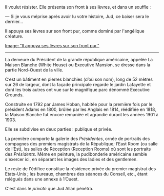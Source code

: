 Il voulut résister. Elle présenta son front à ses lèvres, et dans un souffle :

— Si je vous méprise après avoir lu votre histoire, Jud, ce baiser sera le
dernier...

Il appuya ses lèvres sur son front pur, comme dominé par l'angélique
créature.

[Image: "Il appuya ses lèvres sur son front pur."](../images/1-page-168.JPG)

------

La demeure du Président de la grande république américaine, appelée La Maison Blanche (White House) ou Executive Mansion, se dresse dans la
partie Nord-Ouest de la ville.

C’est un bâtiment en pierres blanchies (d’où son nom), long de 52 mètres sur 26 de largeur, dont la façade principale regarde le jardin Lafayette et dont les trois autres ont vue sur le magnifique parc dénommé Executive Grounds.

Construite en 1792 par James Hoban, habitée pour la première fois par le président Adams en 1800, brûlée par les Anglais en 1814, réédifiée en 1818, la Maison Blanche fut encore remaniée et agrandie durant les années 1901 à 1903.

Elle se subdivise en deux parties : publique et privée.

La première comporte la galerie des _Présidentes_, ornée de portraits des compagnes des premiers magistrats de la République;  l’East Room (ou salle
de l’Est), les salles de Réception (Reception Rooms) où sont les portraits
des _Présidents_. Même en peinture, la pudibonderie américaine semble
s'exercer ici, en séparant les images des ladies et des gentlemen.

Le reste de l'édifice constitue la résidence privée du premier magistrat des
Etats-Unis ; les bureaux, chambres des séances du Conseil, etc., étant relégués dans une annexe à 1’Ouest.

C'est dans le _private_ que Jud Allan pénétra.

